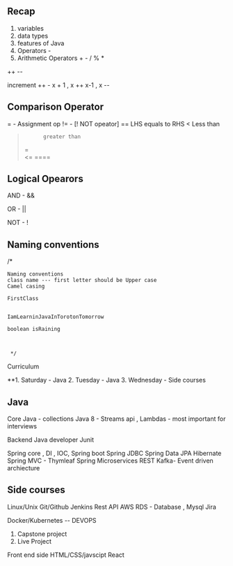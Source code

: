## Recap 
1. variables 
2. data types 
3. features of Java 
4. Operators - 
5. Arithmetic Operators  + - / % *



++ -- 

increment ++    -    x + 1 ,    x ++
                    x-1 , x -- 




## Comparison Operator 

= - Assignment op
!= -                        [! NOT opeator]
==          LHS equals to RHS
<           Less than 
>           greater than 
>=             
<=
====

## Logical Opearors 

AND     -         && 

OR      -         ||

NOT     -         !



## Naming conventions

/*

    Naming conventions
    class name --- first letter should be Upper case 
    Camel casing 
    
    FirstClass
    
    
    IamLearninJavaInTorotonTomorrow
    
    boolean isRaining
    
    
    
     */




Curriculum 

**1. Saturday - Java 
2. Tuesday - Java
3. Wednesday - Side courses 

## Java 
Core Java - collections 
Java 8 - Streams api , Lambdas - most important for interviews

Backend Java developer 
Junit 

Spring core , DI , IOC,
Spring boot 
Spring JDBC 
Spring Data JPA 
Hibernate
Spring MVC  - Thymleaf
Spring Microservices 
REST 
Kafka- Event driven archiecture


## Side courses
Linux/Unix 
Git/Github
Jenkins
Rest API 
AWS 
RDS - Database , Mysql 
Jira

Docker/Kubernetes -- DEVOPS 


1. Capstone project 
2. Live Project 



Front end side 
HTML/CSS/javscipt 
React 














